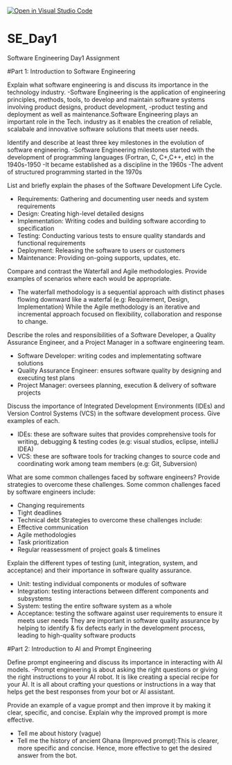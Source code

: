 [![Open in Visual Studio Code](https://classroom.github.com/assets/open-in-vscode-2e0aaae1b6195c2367325f4f02e2d04e9abb55f0b24a779b69b11b9e10269abc.svg)](https://classroom.github.com/online_ide?assignment_repo_id=15587404&assignment_repo_type=AssignmentRepo)
# SE_Day1
Software Engineering Day1 Assignment

#Part 1: Introduction to Software Engineering

Explain what software engineering is and discuss its importance in the technology industry.
-Software Engineering is the application of engineering principles, methods, tools, to develop and maintain software systems involving product designs, product development, -product testing and deployment as well as maintenance.Software Engineering plays an important role in the Tech. industry as it enables the creation of reliable, scalabale and innovative software solutions that meets user needs.

Identify and describe at least three key milestones in the evolution of software engineering.
-Software Engineering milestones started with the development of programming languages (Fortran, C, C+,C++, etc) in the 1940s-1950
-It became established as a discipline in the 1960s
-The advent of structured programming started in the 1970s

List and briefly explain the phases of the Software Development Life Cycle.
- Requirements: Gathering and documenting user needs and system requirements
- Design: Creating high-level detailed designs
- Implementation: Writing codes and building software according to specification
- Testing: Conducting various tests to ensure quality standards and functional requirements
- Deployment: Releasing the software to users or customers
- Maintenance: Providing on-going supports, updates, etc.

Compare and contrast the Waterfall and Agile methodologies. Provide examples of scenarios where each would be appropriate.
- The waterfall methodology is a sequential approach with distinct phases flowing downward like a waterfal (e.g: Requirement, Design, Implementation) While the Agile methodology is an iterative and incremental approach focused on flexibility, collaboration and response to change.

Describe the roles and responsibilities of a Software Developer, a Quality Assurance Engineer, and a Project Manager in a software engineering team.
- Software Developer: writing codes and implementating software solutions
- Quality Assurance Engineer: ensures software quality by designing and executing test plans
- Project Manager: oversees planning, execution & delivery of software projects

Discuss the importance of Integrated Development Environments (IDEs) and Version Control Systems (VCS) in the software development process. Give examples of each.
- IDEs: these are software suites that provides comprehensive tools for writing, debugging & testing codes (e.g: visual studios, eclipse, intelliJ IDEA)
- VCS: these are software tools for tracking changes to source code and coordinating work among team members (e.g: Git, Subversion) 

What are some common challenges faced by software engineers? Provide strategies to overcome these challenges.
Some common challenges faced by software engineers include:
- Changing requirements
- Tight deadlines
- Technical debt
Strategies to overcome these challenges include:
- Effective communication
- Agile methodologies
- Task prioritization
- Regular reassessment of project goals & timelines

Explain the different types of testing (unit, integration, system, and acceptance) and their importance in software quality assurance.
- Unit: testing individual components or modules of software
- Integration: testing interactions between different components and subsystems
- System: testing the entire software system as a whole
- Acceptance: testing the software against user requirements to ensure it meets user needs
They are important in software quality assurance by helping to identify & fix defects early in the development process, leading to high-quality software products

#Part 2: Introduction to AI and Prompt Engineering


Define prompt engineering and discuss its importance in interacting with AI models.
-Prompt engineering is about asking the right questions or giving the right instructions to your AI robot. It is like creating a special recipe for your AI. It is all about crafting your questions or instructions in a way that helps get the best responses from your bot or AI assistant.

Provide an example of a vague prompt and then improve it by making it clear, specific, and concise. Explain why the improved prompt is more effective.
- Tell me about history (vague)
- Tell me the history of ancient Ghana (Improved prompt):This is clearer, more specific and concise. Hence, more effective to get the desired answer from the bot.
